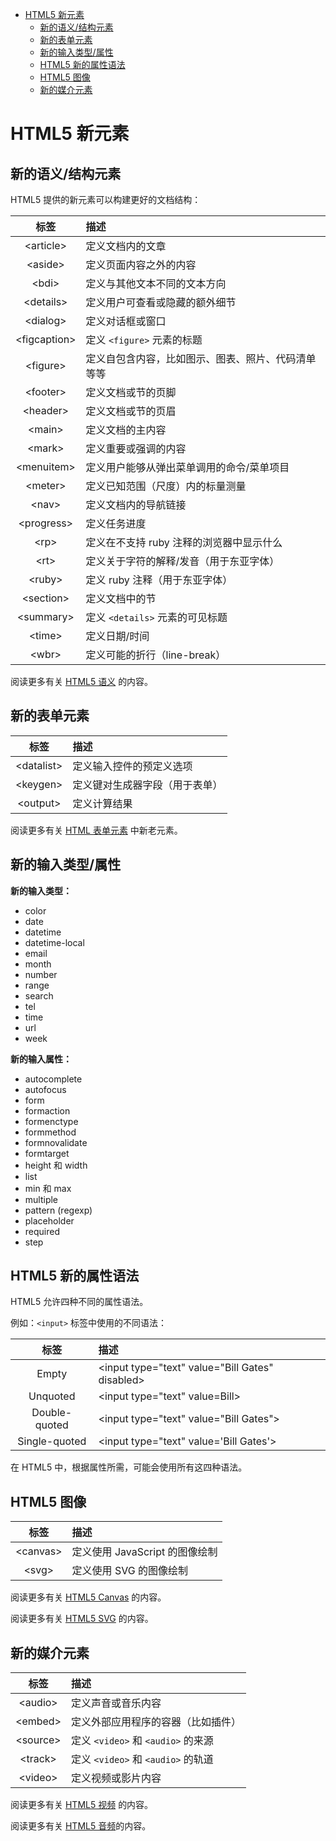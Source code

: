 <!-- TOC -->

- [HTML5 新元素](#html5-新元素)
    - [新的语义/结构元素](#新的语义结构元素)
    - [新的表单元素](#新的表单元素)
    - [新的输入类型/属性](#新的输入类型属性)
    - [HTML5 新的属性语法](#html5-新的属性语法)
    - [HTML5 图像](#html5-图像)
    - [新的媒介元素](#新的媒介元素)

<!-- /TOC -->

# HTML5 新元素

## 新的语义/结构元素

HTML5 提供的新元素可以构建更好的文档结构：

|  标签  |  描述  |
|  :----:  |  :----  |
|  \<article>  |  定义文档内的文章  |
|  \<aside>  |  定义页面内容之外的内容  |
|  \<bdi>  |  定义与其他文本不同的文本方向  |
|  \<details>  |  定义用户可查看或隐藏的额外细节  |
|  \<dialog>  |  定义对话框或窗口  |
|  \<figcaption>  |  定义 `<figure>` 元素的标题  |
|  \<figure>  |  定义自包含内容，比如图示、图表、照片、代码清单等等  |
|  \<footer>  |  定义文档或节的页脚  |
|  \<header>  |  定义文档或节的页眉  |
|  \<main>  |  定义文档的主内容  |
|  \<mark>  |  定义重要或强调的内容  |
|  \<menuitem>  |  定义用户能够从弹出菜单调用的命令/菜单项目  |
|  \<meter>  |  定义已知范围（尺度）内的标量测量  |
|  \<nav>  |  定义文档内的导航链接  |
|  \<progress>  |  定义任务进度  |
|  \<rp>  |  定义在不支持 ruby 注释的浏览器中显示什么  |
|  \<rt>  |  定义关于字符的解释/发音（用于东亚字体）  |
|  \<ruby>  |  定义 ruby 注释（用于东亚字体）  |
|  \<section>  |  定义文档中的节  |
|  \<summary>  |  定义 `<details>` 元素的可见标题  |
|  \<time>  |  定义日期/时间  |
|  \<wbr>  |  定义可能的折行（line-break）  |

阅读更多有关 [HTML5 语义](./HTML5_语义元素.md) 的内容。

## 新的表单元素

|  标签  |  描述  |
|  :----:  |  :----  |
|  \<datalist>  |  定义输入控件的预定义选项  |
|  \<keygen>  |  定义键对生成器字段（用于表单）  |
|  \<output>  |  定义计算结果  |

阅读更多有关 [HTML 表单元素](./HTML_表单.md#html-表单元素) 中新老元素。

## 新的输入类型/属性

**新的输入类型：**

- color
- date
- datetime
- datetime-local
- email
- month
- number
- range
- search
- tel
- time
- url
- week

**新的输入属性：**

- autocomplete
- autofocus
- form
- formaction
- formenctype
- formmethod
- formnovalidate
- formtarget
- height 和 width
- list
- min 和 max
- multiple
- pattern (regexp)
- placeholder
- required
- step

## HTML5 新的属性语法

HTML5 允许四种不同的属性语法。

例如：`<input>` 标签中使用的不同语法：

|  标签  |  描述  |
|  :----:  |  :----  |
|  Empty  |  \<input type="text" value="Bill Gates" disabled>  |
|  Unquoted  |  \<input type="text" value=Bill>  |
|  Double-quoted  |  \<input type="text" value="Bill Gates">  |
|  Single-quoted  |  \<input type="text" value='Bill Gates'>  |

在 HTML5 中，根据属性所需，可能会使用所有这四种语法。

## HTML5 图像

|  标签  |  描述  |
|  :----:  |  :----  |
|  \<canvas>  |  定义使用 JavaScript 的图像绘制  |
|  \<svg>  |  定义使用 SVG 的图像绘制  |

阅读更多有关 [HTML5 Canvas](./HTML5_图形.md#html5-canvas) 的内容。

阅读更多有关 [HTML5 SVG](./HTML5_图形.md#html5-内联-svg) 的内容。

## 新的媒介元素

|  标签  |  描述  |
|  :----:  |  :----  |
|  \<audio>  |  定义声音或音乐内容  |
|  \<embed>  |  定义外部应用程序的容器（比如插件）  |
|  \<source>  |  定义 `<video>` 和 `<audio>` 的来源  |
|  \<track>  |  定义 `<video>` 和 `<audio>` 的轨道  |
|  \<video>  |  定义视频或影片内容  |

阅读更多有关 [HTML5 视频](./HTML_多媒体.md#html-视频) 的内容。

阅读更多有关 [HTML5 音频](./HTML_多媒体.md#html-音频)的内容。

